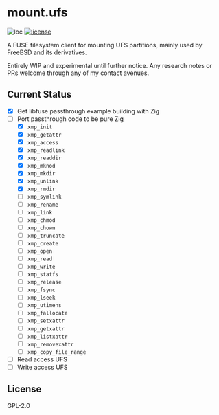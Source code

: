 # mount.ufs
![loc](https://sloc.xyz/github/nektro/mount.ufs)
[![license](https://img.shields.io/github/license/nektro/mount.ufs.svg)](https://github.com/nektro/mount.ufs/blob/master/LICENSE)

A FUSE filesystem client for mounting UFS partitions, mainly used by FreeBSD and its derivatives.

Entirely WIP and experimental until further notice. Any research notes or PRs welcome through any of my contact avenues.

## Current Status
- [x] Get libfuse passthrough example building with Zig
- [ ] Port passthrough code to be pure Zig
    - [x] `xmp_init`
    - [x] `xmp_getattr`
    - [x] `xmp_access`
    - [x] `xmp_readlink`
    - [x] `xmp_readdir`
    - [x] `xmp_mknod`
    - [x] `xmp_mkdir`
    - [x] `xmp_unlink`
    - [x] `xmp_rmdir`
    - [ ] `xmp_symlink`
    - [ ] `xmp_rename`
    - [ ] `xmp_link`
    - [ ] `xmp_chmod`
    - [ ] `xmp_chown`
    - [ ] `xmp_truncate`
    - [ ] `xmp_create`
    - [ ] `xmp_open`
    - [ ] `xmp_read`
    - [ ] `xmp_write`
    - [ ] `xmp_statfs`
    - [ ] `xmp_release`
    - [ ] `xmp_fsync`
    - [ ] `xmp_lseek`
    - [ ] `xmp_utimens`
    - [ ] `xmp_fallocate`
    - [ ] `xmp_setxattr`
    - [ ] `xmp_getxattr`
    - [ ] `xmp_listxattr`
    - [ ] `xmp_removexattr`
    - [ ] `xmp_copy_file_range`
- [ ] Read access UFS
- [ ] Write access UFS

## License
GPL-2.0

